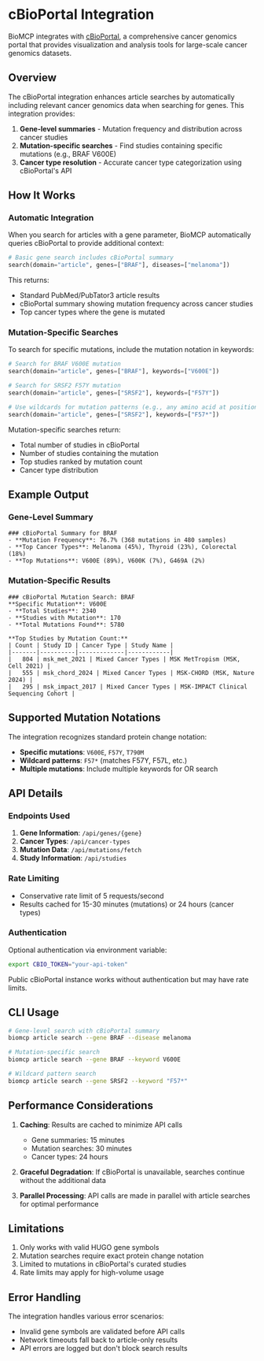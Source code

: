 # cBioPortal Integration

BioMCP integrates with [cBioPortal](https://www.cbioportal.org/), a comprehensive cancer genomics portal that provides visualization and analysis tools for large-scale cancer genomics datasets.

## Overview

The cBioPortal integration enhances article searches by automatically including relevant cancer genomics data when searching for genes. This integration provides:

1. **Gene-level summaries** - Mutation frequency and distribution across cancer studies
2. **Mutation-specific searches** - Find studies containing specific mutations (e.g., BRAF V600E)
3. **Cancer type resolution** - Accurate cancer type categorization using cBioPortal's API

## How It Works

### Automatic Integration

When you search for articles with a gene parameter, BioMCP automatically queries cBioPortal to provide additional context:

```python
# Basic gene search includes cBioPortal summary
search(domain="article", genes=["BRAF"], diseases=["melanoma"])
```

This returns:
- Standard PubMed/PubTator3 article results
- cBioPortal summary showing mutation frequency across cancer studies
- Top cancer types where the gene is mutated

### Mutation-Specific Searches

To search for specific mutations, include the mutation notation in keywords:

```python
# Search for BRAF V600E mutation
search(domain="article", genes=["BRAF"], keywords=["V600E"])

# Search for SRSF2 F57Y mutation
search(domain="article", genes=["SRSF2"], keywords=["F57Y"])

# Use wildcards for mutation patterns (e.g., any amino acid at position 57)
search(domain="article", genes=["SRSF2"], keywords=["F57*"])
```

Mutation-specific searches return:
- Total number of studies in cBioPortal
- Number of studies containing the mutation
- Top studies ranked by mutation count
- Cancer type distribution

## Example Output

### Gene-Level Summary
```
### cBioPortal Summary for BRAF
- **Mutation Frequency**: 76.7% (368 mutations in 480 samples)
- **Top Cancer Types**: Melanoma (45%), Thyroid (23%), Colorectal (18%)
- **Top Mutations**: V600E (89%), V600K (7%), G469A (2%)
```

### Mutation-Specific Results
```
### cBioPortal Mutation Search: BRAF
**Specific Mutation**: V600E
- **Total Studies**: 2340
- **Studies with Mutation**: 170
- **Total Mutations Found**: 5780

**Top Studies by Mutation Count:**
| Count | Study ID | Cancer Type | Study Name |
|-------|----------|-------------|------------|
|   804 | msk_met_2021 | Mixed Cancer Types | MSK MetTropism (MSK, Cell 2021) |
|   555 | msk_chord_2024 | Mixed Cancer Types | MSK-CHORD (MSK, Nature 2024) |
|   295 | msk_impact_2017 | Mixed Cancer Types | MSK-IMPACT Clinical Sequencing Cohort |
```

## Supported Mutation Notations

The integration recognizes standard protein change notation:

- **Specific mutations**: `V600E`, `F57Y`, `T790M`
- **Wildcard patterns**: `F57*` (matches F57Y, F57L, etc.)
- **Multiple mutations**: Include multiple keywords for OR search

## API Details

### Endpoints Used

1. **Gene Information**: `/api/genes/{gene}`
2. **Cancer Types**: `/api/cancer-types`
3. **Mutation Data**: `/api/mutations/fetch`
4. **Study Information**: `/api/studies`

### Rate Limiting

- Conservative rate limit of 5 requests/second
- Results cached for 15-30 minutes (mutations) or 24 hours (cancer types)

### Authentication

Optional authentication via environment variable:
```bash
export CBIO_TOKEN="your-api-token"
```

Public cBioPortal instance works without authentication but may have rate limits.

## CLI Usage

```bash
# Gene-level search with cBioPortal summary
biomcp article search --gene BRAF --disease melanoma

# Mutation-specific search
biomcp article search --gene BRAF --keyword V600E

# Wildcard pattern search
biomcp article search --gene SRSF2 --keyword "F57*"
```

## Performance Considerations

1. **Caching**: Results are cached to minimize API calls
   - Gene summaries: 15 minutes
   - Mutation searches: 30 minutes
   - Cancer types: 24 hours

2. **Graceful Degradation**: If cBioPortal is unavailable, searches continue without the additional data

3. **Parallel Processing**: API calls are made in parallel with article searches for optimal performance

## Limitations

1. Only works with valid HUGO gene symbols
2. Mutation searches require exact protein change notation
3. Limited to mutations in cBioPortal's curated studies
4. Rate limits may apply for high-volume usage

## Error Handling

The integration handles various error scenarios:
- Invalid gene symbols are validated before API calls
- Network timeouts fall back to article-only results
- API errors are logged but don't block search results